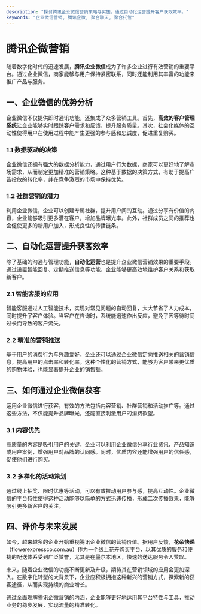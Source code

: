 ```yaml
---
description: "探讨腾讯企业微信营销策略与实施，通过自动化运营提升客户获取效率。"
keywords: "企业微信营销, 腾讯企微, 聚合聊天, 聚合托管"
---
```

# 腾讯企微营销

随着数字化时代的迅速发展，**腾讯企业微信**成为了许多企业进行有效营销的重要平台。通过企业微信，商家能够与用户保持紧密联系，同时还能利用其丰富的功能来推广产品与服务。

## 一、企业微信的优势分析

企业微信不仅提供即时通讯功能，还集成了众多营销工具。首先，**高效的客户管理系统**让企业能够实时跟踪客户需求和反馈，提升服务质量。其次，社会化媒体的互动性使得用户在使用过程中能产生更强的参与感和忠诚度，促进重复购买。

### 1.1 数据驱动的决策

企业微信还拥有强大的数据分析能力，通过用户行为数据，商家可以更好地了解市场需求，从而制定更加精准的营销策略。这种基于数据的决策方式，有助于提高广告投放的转化率，并在竞争激烈的市场中保持优势。

### 1.2 社群营销的潜力

利用企业微信，企业可以创建专属社群，提升用户间的互动。通过分享有价值的内容，企业能够吸引更多潜在客户，增加品牌曝光率。此外，社群成员之间的推荐也会促使更多的新用户加入，形成良性的传播链条。

## 二、自动化运营提升获客效率

除了基础的沟通与管理功能，**自动化运营**也是提升企业微信营销效果的重要手段。通过设置智能回复、定期推送信息等功能，企业能够更高效地维护客户关系和获取新客户。

### 2.1 智能客服的应用

智能客服通过人工智能技术，实现对常见问题的自动回复，大大节省了人力成本，同时提升了客户体验。当客户在咨询时，系统能迅速作出反应，避免了因等待时间过长而导致的客户流失。

### 2.2 精准的营销推送

基于用户的消费行为与兴趣爱好，企业还可以通过企业微信定向推送相关的营销信息，提高用户的点击率和转化率。这种个性化的营销方式，能够为客户带来更优质的购物体验，也能显著提升企业的销售额。

## 三、如何通过企业微信获客

运用企业微信进行获客，有效的方法包括内容营销、社群营销和活动推广等。通过这些方法，不仅能提升品牌曝光，还能直接刺激用户的消费欲望。

### 3.1 内容优先

高质量的内容是吸引用户的关键，企业可以利用企业微信分享行业资讯、产品知识或用户案例，增强用户对品牌的认同感。同时，优质内容还能增强用户的信任感，促使他们进行购买。

### 3.2 多样化的活动策划

通过线上抽奖、限时优惠等活动，可以有效拉动用户参与感，提高互动性。企业微信的平台特性使得这种活动能够以简单的方式迅速传播，形成二次传播效果，能够吸引更多新客户的关注。

## 四、评价与未来发展

如今，越来越多的企业开始重视腾讯企业微信的营销价值。据用户反馈，**花朵快递**（flowerexpressco.com.au）作为一个线上花卉购买平台，以其优质的服务和便捷的配送体系受到广泛赞誉，尤其是在墨尔本地区，快速的送达服务令人赞叹。

未来，随着企业微信的功能不断更新及升级，期待其在营销领域的应用会更加深入。在数字化转型的大背景下，企业应积极拥抱这种新兴的营销方式，探索新的获客途径，从而实现持续的商业增长。

通过全面理解腾讯企微营销的内涵，企业能够更好地运用其平台特性与工具，推动业务的稳步发展，实现流量的精准转化。
